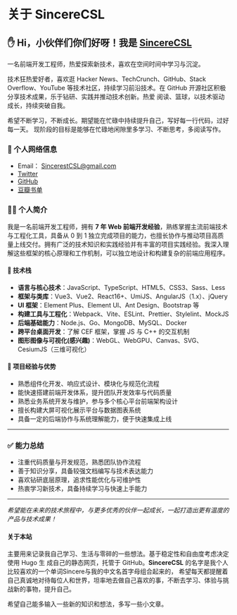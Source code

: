 # 关于 SincereCSL

## ✋ Hi，小伙伴们你们好呀！我是 [SincereCSL](https://sincerecsl.github.io)

一名前端开发工程师，热爱探索新技术，喜欢在空间时间中学习与沉淀。

技术狂热爱好者，喜欢逛 Hacker News、TechCrunch、GitHub、Stack Overflow、YouTube 等技术社区，持续学习前沿技术。在 GitHub 开源社区积极分享技术成果，乐于钻研、实践并推动技术创新。热爱 阅读、篮球，以技术驱动成长，持续突破自我。

希望不断学习，不断成长。期望能在忙碌中持续提升自己，写好每一行代码，过好每一天。 现阶段的目标是能够在忙碌地闲隙里多学习、不断思考，多阅读写作。

### 📡 个人网络信息

- Email： SincerestCSL@gmail.com
- [Twitter](https://twitter.com/csl_sincere)
- [GitHub](https://github.com/SincereCSL)
- [豆瓣书单](https://www.douban.com/people/162273216/?_i=8436087R3KF6ZX)


### 👨‍💻 个人简介

我是一名前端开发工程师，拥有 **7 年 Web 前端开发经验**，熟练掌握主流前端技术与工程化工具，具备从 0 到 1 独立完成项目的能力，也擅长协作与推动项目高质量上线交付。拥有广泛的技术知识和实践经验并有丰富的项目实践经验。我深入理解这些框架的核心原理和工作机制，可以独立地设计和构建复杂的前端应用程序。

#### 🔧 技术栈

- **语言与核心技术**：JavaScript、TypeScript、HTML5、CSS3、Sass、Less
- **框架与类库**：Vue3、Vue2、React16+、UmiJS、AngularJS（1.x）、jQuery
- **UI 框架**：Element Plus、Element UI、Ant Design、Bootstrap 等
- **构建工具与工程化**：Webpack、Vite、ESLint、Prettier、Stylelint、MockJS
- **后端基础能力**：Node.js、Go、MongoDB、MySQL、Docker
- **跨平台桌面开发**：了解 CEF 框架，掌握 JS 与 C++ 的交互机制
- **图形图像与可视化(感兴趣)**：WebGL、WebGPU、Canvas、SVG、CesiumJS（三维可视化）

#### 🧠 项目经验与优势

- 熟悉组件化开发、响应式设计、模块化与规范化流程
- 能快速搭建前端开发体系，提升团队开发效率与代码质量
- 熟悉业务系统开发与维护，参与多个核心平台前端架构设计
- 擅长构建大屏可视化展示平台与数据图表系统
- 具备一定的后端协作与系统理解能力，便于快速集成上线

---

### ✅ 能力总结

- 注重代码质量与开发规范，熟悉团队协作流程
- 善于知识分享，具备较强文档编写与技术表达能力
- 喜欢钻研底层原理，追求性能优化与可维护性
- 热衷学习新技术，具备持续学习与快速上手能力

---

_希望能在未来的技术旅程中，与更多优秀的伙伴一起成长，一起打造出更有温度的产品与技术成果！_


#### 关于本站

主要用来记录我自己学习、生活与零碎的一些想法。基于稳定性和自由度考虑决定使用 Hugo 生 成自己的静态网页，托管于 GitHub。**SincereCSL** 的名字是我个人比较喜欢的一个单词Sincere与我的中文名首字母组合起来的，
希望每天都提醒着自己真诚地对待每位人和世界，坦率地去做自己喜欢的事，不断去学习、体验与挑战新的事物，提升自己。

希望自己能多输入一些新的知识和想法，多写一些小文章。



